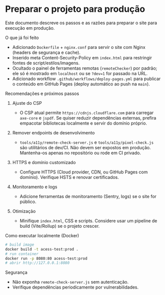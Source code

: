 # Preparar o projeto para produção

Este documento descreve os passos e as razões para preparar o site para execução em produção.

O que já foi feito
- Adicionado `Dockerfile` + `nginx.conf` para servir o site com Nginx (headers de segurança e cache).
- Inserido meta Content-Security-Policy em `index.html` para restringir fontes de script/estilos/imagens.
- Ocultado o painel de ferramentas remotas (`remoteChecker`) por padrão; ele só é mostrado em `localhost` ou se `?dev=1` for passado na URL.
- Adicionado workflow `.github/workflows/deploy-pages.yml` para publicar o conteúdo em GitHub Pages (deploy automático ao push na `main`).

Recomendações e próximos passos
1. Ajuste do CSP
   - O CSP atual permite `https://cdnjs.cloudflare.com` para carregar `axe-core` e `jspdf`. Se quiser reduzir dependências externas, prefira empacotar bibliotecas localmente e servir do domínio próprio.

2. Remover endpoints de desenvolvimento
   - `tools/a11y/remote-check-server.js` e `tools/a11y/pixel-check.js` são utilitários de dev/CI. Não devem ser expostos em produção. Mantenha-os apenas no repositório ou rode em CI privado.

3. HTTPS e domínio customizado
   - Configure HTTPS (Cloud provider, CDN, ou GitHub Pages com domínio). Verifique HSTS e renovar certificados.

4. Monitoramento e logs
   - Adicione ferramentas de monitoramento (Sentry, logs) se o site for público.

5. Otimização
   - Minifique `index.html`, CSS e scripts. Considere usar um pipeline de build (Vite/Rollup) se o projeto crescer.

Como executar localmente (Docker)

```bash
# build image
docker build -t acess-test:prod .
# run container
docker run -p 8080:80 acess-test:prod
# abrir http://127.0.0.1:8080
```

Segurança
- Não exponha `remote-check-server.js` sem autenticação.
- Verifique dependências periodicamente por vulnerabilidades.

